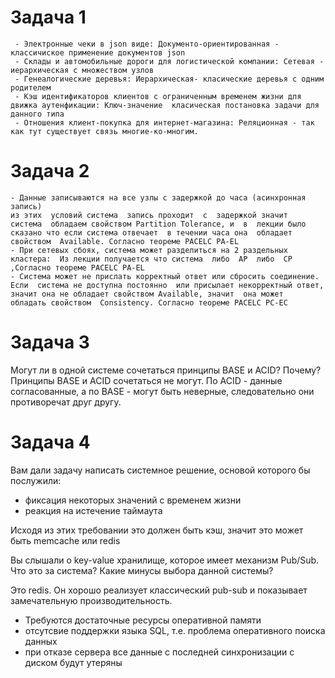 # Задача 1

     - Электронные чеки в json виде: Документо-ориентированная - классичиское применение документов json
     - Склады и автомобильные дороги для логистической компании: Сетевая - иерархическая с множеством узлов 
     - Генеалогические деревья: Иерархическая- класические деревья с одним родителем
     - Кэш идентификаторов клиентов с ограниченным временем жизни для движка аутенфикации: Ключ-значение  класическая постановка задачи для данного типа
     - Отношения клиент-покупка для интернет-магазина: Реляционная - так как тут существует связь многие-ко-многим.

# Задача 2


    - Данные записываются на все узлы с задержкой до часа (асинхронная запись)
    из этих  условий система  запись проходит  с  задержкой значит  система  обладаем свойством Partition Tolerance, и  в  лекции было сказано что если система отвечает  в течении часа она  обладает свойством  Available. Согласно теореме PACELC PA-EL
    - При сетевых сбоях, система может разделиться на 2 раздельных кластера:  Из лекции получается что система  либо  AP  либо  CP ,Согласно теореме PACELC PA-EL
    - Система может не прислать корректный ответ или сбросить соединение. Если  система не доступна постоянно  или присылает некорректный ответ, значит она не обладает свойством Available, значит  она может  обладать свойством  Consistency. Согласно теореме PACELC PС-ЕС

# Задача 3

Могут ли в одной системе сочетаться принципы BASE и ACID? Почему?
Принципы  BASE и ACID сочетаться не могут. По ACID - данные согласованные, а по BASE - могут быть неверные, следовательно они противоречат друг другу.

# Задача 4

Вам дали задачу написать системное решение, основой которого бы послужили:

   - фиксация некоторых значений с временем жизни
   - реакция на истечение таймаута

Исходя из этих требовании это  должен быть кэш, значит это может быть memcache или redis    

Вы слышали о key-value хранилище, которое имеет механизм Pub/Sub. Что это за система? Какие минусы выбора данной системы?

Это redis. Он хорошо реализует классический pub-sub и показывает замечательную производительность.
    
  - Требуются достаточные ресурсы оперативной памяти
  - отсутсвие поддержки  языка SQL, т.е. проблема оперативного поиска данных  
  - при отказе сервера все данные с последней синхронизации с диском будут утеряны
        
